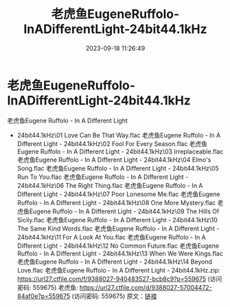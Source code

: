 ﻿---
title: 老虎鱼EugeneRuffolo-InADifferentLight-24bit44.1kHz
date: 2023-09-18 11:26:49
categories: 试音碟、非卖品、发烧碟
tags: 外语音乐
---
# 老虎鱼EugeneRuffolo-InADifferentLight-24bit44.1kHz

老虎鱼Eugene Ruffolo - In A Different Light
- 24bit44.1kHz\01 Love Can Be That Way.flac
老虎鱼Eugene Ruffolo - In A Different Light - 24bit44.1kHz\02 Fool
For Every Season.flac
老虎鱼Eugene Ruffolo - In A Different Light - 24bit44.1kHz\03
Irreplaceable.flac
老虎鱼Eugene Ruffolo - In A Different Light - 24bit44.1kHz\04
Elmo's Song.flac
老虎鱼Eugene Ruffolo - In A Different Light - 24bit44.1kHz\05 Run
To You.flac
老虎鱼Eugene Ruffolo - In A Different Light - 24bit44.1kHz\06 The
Right Thing.flac
老虎鱼Eugene Ruffolo - In A Different Light - 24bit44.1kHz\07 Poor
Lonesome Me.flac
老虎鱼Eugene Ruffolo - In A Different Light - 24bit44.1kHz\08 One
More Mystery.flac
老虎鱼Eugene Ruffolo - In A Different Light - 24bit44.1kHz\09 The
Hills Of Sicily.flac
老虎鱼Eugene Ruffolo - In A Different Light - 24bit44.1kHz\10 The
Same Kind Words.flac
老虎鱼Eugene Ruffolo - In A Different Light - 24bit44.1kHz\11 For A
Look At You.flac
老虎鱼Eugene Ruffolo - In A Different Light - 24bit44.1kHz\12 No
Common Future.flac
老虎鱼Eugene Ruffolo - In A Different Light - 24bit44.1kHz\13 When
We Were Kings.flac
老虎鱼Eugene Ruffolo - In A Different Light - 24bit44.1kHz\14
Beyond Love.flac
老虎鱼Eugene Ruffolo - In A Different Light - 24bit44.1kHz.zip:
https://url27.ctfile.com/f/9388027-940483527-bcb8c9?p=559675
(访问密码: 559675)
老虎鱼: https://url27.ctfile.com/d/9388027-57004472-84af0e?p=559675
(访问密码: 559675)
原文：[链接](https://blog.sina.com.cn/s/blog_1647c7e76010313gr.html)